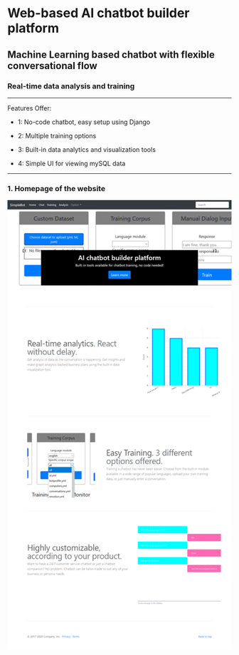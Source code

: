 # **Web-based AI chatbot builder platform**

## Machine Learning based chatbot with flexible conversational flow

### Real-time data analysis and training

---
Features Offer:
* 1: No-code chatbot, easy setup using Django

* 2: Multiple training options

* 3: Built-in data analytics and visualization tools

* 4: Simple UI for viewing mySQL data

[//]: # (Image References)

[image1]: ./README_media/homepage.png "Screenshot of homepage"
---



### 1. Homepage of the website
![alt text][image1]
